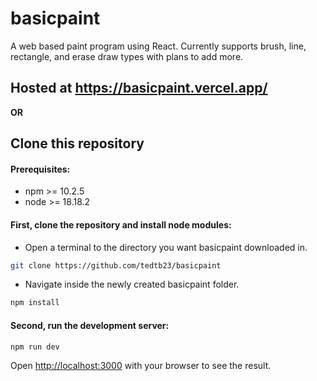 # basicpaint

A web based paint program using React. Currently supports brush, line, rectangle, and erase draw types with plans to add more.

## Hosted at https://basicpaint.vercel.app/

**OR**

## Clone this repository

#### Prerequisites:

* npm >= 10.2.5
* node >= 18.18.2

#### First, clone the repository and install node modules:

* Open a terminal to the directory you want basicpaint downloaded in.
```bash
git clone https://github.com/tedtb23/basicpaint
```
* Navigate inside the newly created basicpaint folder.
```bash
npm install
```

#### Second, run the development server:

```bash
npm run dev
```

Open [http://localhost:3000](http://localhost:3000) with your browser to see the result.
